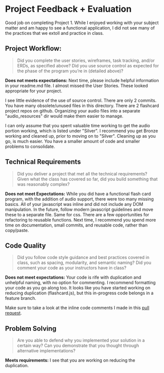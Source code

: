 # Project Feedback + Evaluation

Good job on completing Project 1.  While I enjoyed working with your subject matter and am happy to see a functional application, I did not see many of the practices that we extoll and practice in class.

## Project Workflow:

>Did you complete the user stories, wireframes, task tracking, and/or ERDs, as specified above? Did you use source control as expected for the phase of the program you’re in (detailed above)?


**Does not meets expectations:**
Next time, please include helpful information in your readme.md file.  I almost missed the User Stories. These looked appropriate for your project.  

I see little evidence of the use of source control.  There are only 2 commits.  You have many obsolete/unused files in this directory.  There are 2 flashcard project repos on github.  Organizing your audio files into a separate "audio_resources" dir would make them easier to manage.

I can only assume that you spent valuable time working to get the audio portion working, which is listed under "Silver".  I recommend you get Bronze working and cleaned up, prior to moving on to "Silver".  Cleaning up as you go, is much easier.  You have a smaller amount of code and smaller problems to consolidate.


## Technical Requirements

>Did you deliver a project that met all the technical requirements? Given what the class has covered so far, did you build something that was reasonably complex?

**Does not meet Expectations:**
While you did have a functional flash card program, with the addition of audio support, there were too many missing basics.  All of your javascript was inline and did not include any DOM manipulation.  In the future, follow modern javascript guidelines and move these to a separate file.  Same for css.  There are a few opportunities for refactoring to reusable functions.  Next time, I recommend you spend more time on documentation, small commits, and reusable code, rather than copy/paste.


## Code Quality

>Did you follow code style guidance and best practices covered in class, such as spacing, modularity, and semantic naming? Did you comment your code as your instructors have in class?

**Does not meet expectations:**
Your code is rife with duplication and unhelpful naming, with no option for   commenting.  I recommend formatting your code as you go along too.  It looks like you have started working on reducing duplication (flashcard.js), but this in-progress code belongs in a feature branch.

Make sure to take a look at the inline code comments I made in this [pull request](https://github.com/MaxKaye/flashcardproject1/pull/1/files).

## Problem Solving

>Are you able to defend why you implemented your solution in a certain way? Can you demonstrate that you thought through alternative implementations?

**Meets requirements:**
I see that you are working on reducing the duplication.
